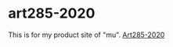 # art285-2020
This is for my product site of "mu".
[Art285-2020](https://github.com/miyukings/art285-2020)
